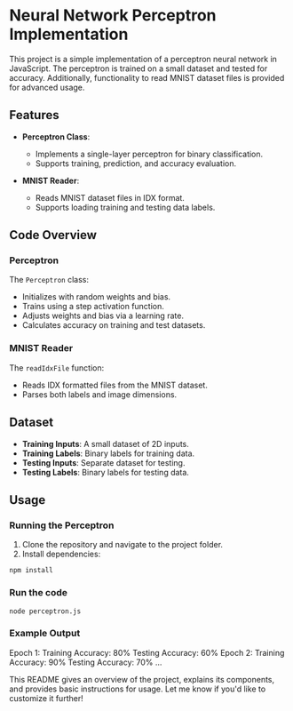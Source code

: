# Neural Network Perceptron Implementation

This project is a simple implementation of a perceptron neural network in JavaScript. The perceptron is trained on a small dataset and tested for accuracy. Additionally, functionality to read MNIST dataset files is provided for advanced usage.




## Features
- **Perceptron Class**:
  - Implements a single-layer perceptron for binary classification.
  - Supports training, prediction, and accuracy evaluation.
  
- **MNIST Reader**:
  - Reads MNIST dataset files in IDX format.
  - Supports loading training and testing data labels.


## Code Overview

### Perceptron
The `Perceptron` class:
- Initializes with random weights and bias.
- Trains using a step activation function.
- Adjusts weights and bias via a learning rate.
- Calculates accuracy on training and test datasets.

### MNIST Reader
The `readIdxFile` function:
- Reads IDX formatted files from the MNIST dataset.
- Parses both labels and image dimensions.


## Dataset
- **Training Inputs**: A small dataset of 2D inputs.
- **Training Labels**: Binary labels for training data.
- **Testing Inputs**: Separate dataset for testing.
- **Testing Labels**: Binary labels for testing data.


## Usage

### Running the Perceptron
1. Clone the repository and navigate to the project folder.
2. Install dependencies:

`npm install`

### Run the code
`node perceptron.js`

### Example Output
Epoch 1:
  Training Accuracy: 80%
  Testing Accuracy: 60%
Epoch 2:
  Training Accuracy: 90%
  Testing Accuracy: 70%
...

This README gives an overview of the project, explains its components, and provides basic instructions for usage. Let me know if you'd like to customize it further!
